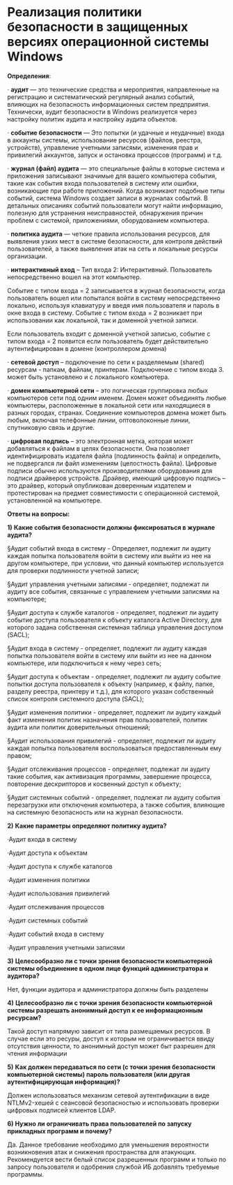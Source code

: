 # Реализация политики безопасности в защищенных версиях операционной системы Windows

**Определения**:

· **аудит** — это технические средства и мероприятия, направленные на регистрацию и систематический регулярный анализ событий, влияющих на безопасность информационных систем предприятия. Технически, аудит безопасности в Windows реализуется через настройку политик аудита и настройку аудита объектов.

· **событие безопасности** — Это попытки \(и удачные и неудачные\) входа в аккаунты системы, использование ресурсов \(файлов, реестра, устройств\), управление учетными записями, изменения прав и привилегий аккаунтов, запуск и остановка процессов \(программ\) и т.д.

· **журнал \(файл\) аудита** — это специальные файлы в которые система и приложения записывают значимые для вашего компьютера события, такие как события входа пользователей в систему или ошибки, возникающие при работе приложений. Когда возникают подобные типы событий, система Windows создает записи в журналах событий. В детальных описаниях событий пользователи могут найти информацию, полезную для устранения неисправностей, обнаружения причин проблем с системой, приложениями, оборудованием компьютера.

· **политика аудита** — четкие правила использования ресурсов, для выявления узких мест в системе безопасности, для контроля действий пользователей, а также выявления атак на сеть и локальные ресурсы организации.

· **интерактивный вход** – Тип входа 2: Интерактивный. Пользователь непосредственно вошел на этот компьютер.

Событие с типом входа = 2 записывается в журнал безопасности, когда пользователь вошел или попытался войти в систему непосредственно локально, используя клавиатуру и введя имя пользователя и пароль в окне входа в систему. Событие с типом входа = 2 возникает при использовании как локальной, так и доменной учетной записи.

Если пользователь входит с доменной учетной записью, событие с типом входа = 2 появится если пользователь будет действительно аутентифицирован в домене \(контроллером домена\)

· **сетевой доступ** – подключение по сети к разделяемым \(shared\) ресурсам - папкам, файлам, принтерам. Подключение с типом входа 3. может быть установлено и с локального компьютера.

· **домен компьютерной сети** – это логическая группировка любых компьютеров сети под одним именем. Домен может объединять любые компьютеры, расположенные в локальной сети или находящиеся в разных городах, странах. Соединение компьютеров домена может быть любым, включая телефонные линии, оптоволоконные линии, спутниковую связь и другие.

· **цифровая подпись** – это электронная метка, которая может добавляться к файлам в целях безопасности. Она позволяет идентифицировать издателя файла \(подлинность файла\) и определить, не подвергался ли файл изменениям \(целостность файла\). Цифровые подписи обычно используются производителями оборудования для подписи драйверов устройств. Драйвер, имеющий цифровую подпись – это драйвер, который опубликован доверенным издателем и протестирован на предмет совместимости с операционной системой, установленной на компьютере.

**Ответы на вопросы:**

**1\)** **Какие события безопасности должны фиксироваться в журнале аудита?**

§Аудит событий входа в систему - Определяет, подлежит ли аудиту каждая попытка пользователя войти в систему или выйти из нее на другом компьютере, при условии, что данный компьютер используется для проверки подлинности учетной записи;

§Аудит управления учетными записями - определяет, подлежат ли аудиту все события, связанные с управлением учетными записями на компьютере;

§Аудит доступа к службе каталогов - определяет, подлежит ли аудиту событие доступа пользователя к объекту каталога Active Directory, для которого задана собственная системная таблица управления доступом \(SACL\);

§Аудит входа в систему - определяет, подлежит ли аудиту каждая попытка пользователя войти в систему или выйти из нее на данном компьютере, или подключиться к нему через сеть;

§Аудит доступа к объектам - определяет, подлежит ли аудиту событие попытки доступа пользователя к объекту \(например, к файлу, папке, разделу реестра, принтеру и т.д.\), для которого указан собственный список контроля системного доступа \(SACL\);

§Аудит изменения политики - определяет, подлежит ли аудиту каждый факт изменения политик назначения прав пользователей, политик аудита или политик доверительных отношений;

§Аудит использования привилегий - определяет, подлежит ли аудиту каждая попытка пользователя воспользоваться предоставленным ему правом;

§Аудит отслеживания процессов - определяет, подлежат ли аудиту такие события, как активизация программы, завершение процесса, повторение дескрипторов и косвенный доступ к объекту;

§Аудит системных событий - определяет, подлежат ли аудиту события перезагрузки или отключения компьютера, а также события, влияющие на системную безопасность или на журнал безопасности.

**2\)** **Какие параметры определяют политику аудита?**

·Аудит входа в систему

·Аудит доступа к объектам

·Аудит доступа к службе каталогов

·Аудит изменения политики

·Аудит использования привилегий 

·Аудит отслеживания процессов     

·Аудит системных событий   

·Аудит событий входа в систему     

·Аудит управления учетными записями   

**3\)** **Целесообразно ли с точки зрения безопасности компьютерной системы объединение в одном лице функций администратора и аудитора?**

Нет, функции аудитора и администратора должны быть разделены

**4\)** **Целесообразно ли с точки зрения безопасности компьютерной системы разрешать анонимный доступ к ее информационным ресурсам?**

Такой доступ напрямую зависит от типа размещаемых ресурсов. В случае если это ресуры, доступ к которым не ограничивается ввиду отсутствия ценности, то анонимный доступ может быт разрешен для чтения информации

**5\)** **Как должен передаваться по сети \(с точки зрения безопасности компьютерной системы\) пароль пользователя \(или другая аутентифицирующая информация\)?**

Должен использоваться механизм сетевой аутентификации в виде NTLMv2-хешей с сеансовой безопасностью и использовать проверки цифровых подписей клиентов LDAP.

**6\) Нужно ли ограничивать права пользователей по запуску прикладных программ и почему?**

Да. Данное требование необходимо для уменьшения вероятности возникновения атак и снижения пространства для атакующих. Рекомендуется вести белый список разрешенных программ и только по запросу пользователя и одобрения службой ИБ добавлять требуемые программы.

